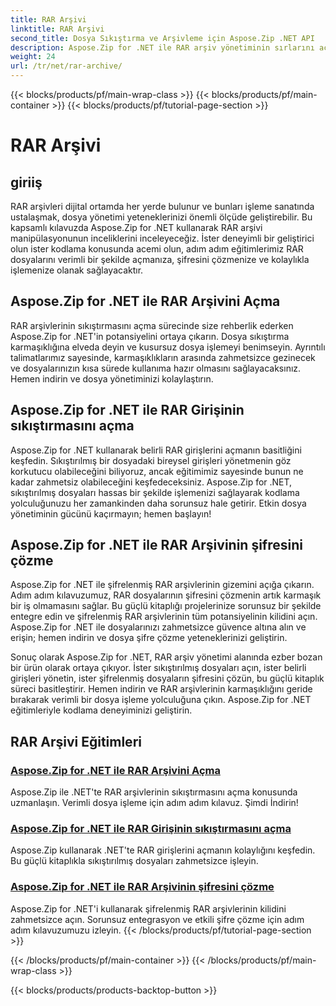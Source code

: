 ```yaml
---
title: RAR Arşivi
linktitle: RAR Arşivi
second_title: Dosya Sıkıştırma ve Arşivleme için Aspose.Zip .NET API
description: Aspose.Zip for .NET ile RAR arşiv yönetiminin sırlarını açığa çıkarın! Sıkıştırılmış dosyaları zahmetsizce açın, şifrelerini çözün ve işleyin. Verimli dosya işleme için şimdi indirin.
weight: 24
url: /tr/net/rar-archive/
---
```


{{< blocks/products/pf/main-wrap-class >}}
{{< blocks/products/pf/main-container >}}
{{< blocks/products/pf/tutorial-page-section >}}

# RAR Arşivi


## giriiş

RAR arşivleri dijital ortamda her yerde bulunur ve bunları işleme sanatında ustalaşmak, dosya yönetimi yeteneklerinizi önemli ölçüde geliştirebilir. Bu kapsamlı kılavuzda Aspose.Zip for .NET kullanarak RAR arşivi manipülasyonunun inceliklerini inceleyeceğiz. İster deneyimli bir geliştirici olun ister kodlama konusunda acemi olun, adım adım eğitimlerimiz RAR dosyalarını verimli bir şekilde açmanıza, şifresini çözmenize ve kolaylıkla işlemenize olanak sağlayacaktır.

## Aspose.Zip for .NET ile RAR Arşivini Açma
RAR arşivlerinin sıkıştırmasını açma sürecinde size rehberlik ederken Aspose.Zip for .NET'in potansiyelini ortaya çıkarın. Dosya sıkıştırma karmaşıklığına elveda deyin ve kusursuz dosya işlemeyi benimseyin. Ayrıntılı talimatlarımız sayesinde, karmaşıklıkların arasında zahmetsizce gezinecek ve dosyalarınızın kısa sürede kullanıma hazır olmasını sağlayacaksınız. Hemen indirin ve dosya yönetiminizi kolaylaştırın.

## Aspose.Zip for .NET ile RAR Girişinin sıkıştırmasını açma
Aspose.Zip for .NET kullanarak belirli RAR girişlerini açmanın basitliğini keşfedin. Sıkıştırılmış bir dosyadaki bireysel girişleri yönetmenin göz korkutucu olabileceğini biliyoruz, ancak eğitimimiz sayesinde bunun ne kadar zahmetsiz olabileceğini keşfedeceksiniz. Aspose.Zip for .NET, sıkıştırılmış dosyaları hassas bir şekilde işlemenizi sağlayarak kodlama yolculuğunuzu her zamankinden daha sorunsuz hale getirir. Etkin dosya yönetiminin gücünü kaçırmayın; hemen başlayın!

## Aspose.Zip for .NET ile RAR Arşivinin şifresini çözme
Aspose.Zip for .NET ile şifrelenmiş RAR arşivlerinin gizemini açığa çıkarın. Adım adım kılavuzumuz, RAR dosyalarının şifresini çözmenin artık karmaşık bir iş olmamasını sağlar. Bu güçlü kitaplığı projelerinize sorunsuz bir şekilde entegre edin ve şifrelenmiş RAR arşivlerinin tüm potansiyelinin kilidini açın. Aspose.Zip for .NET ile dosyalarınızı zahmetsizce güvence altına alın ve erişin; hemen indirin ve dosya şifre çözme yeteneklerinizi geliştirin.

Sonuç olarak Aspose.Zip for .NET, RAR arşiv yönetimi alanında ezber bozan bir ürün olarak ortaya çıkıyor. İster sıkıştırılmış dosyaları açın, ister belirli girişleri yönetin, ister şifrelenmiş dosyaların şifresini çözün, bu güçlü kitaplık süreci basitleştirir. Hemen indirin ve RAR arşivlerinin karmaşıklığını geride bırakarak verimli bir dosya işleme yolculuğuna çıkın. Aspose.Zip for .NET eğitimleriyle kodlama deneyiminizi geliştirin.
## RAR Arşivi Eğitimleri
### [Aspose.Zip for .NET ile RAR Arşivini Açma](./decompress-rar-archive/)
Aspose.Zip ile .NET'te RAR arşivlerinin sıkıştırmasını açma konusunda uzmanlaşın. Verimli dosya işleme için adım adım kılavuz. Şimdi İndirin!
### [Aspose.Zip for .NET ile RAR Girişinin sıkıştırmasını açma](./decompress-rar-entry/)
Aspose.Zip kullanarak .NET'te RAR girişlerini açmanın kolaylığını keşfedin. Bu güçlü kitaplıkla sıkıştırılmış dosyaları zahmetsizce işleyin.
### [Aspose.Zip for .NET ile RAR Arşivinin şifresini çözme](./decrypt-rar-archive/)
Aspose.Zip for .NET'i kullanarak şifrelenmiş RAR arşivlerinin kilidini zahmetsizce açın. Sorunsuz entegrasyon ve etkili şifre çözme için adım adım kılavuzumuzu izleyin.
{{< /blocks/products/pf/tutorial-page-section >}}

{{< /blocks/products/pf/main-container >}}
{{< /blocks/products/pf/main-wrap-class >}}

{{< blocks/products/products-backtop-button >}}
